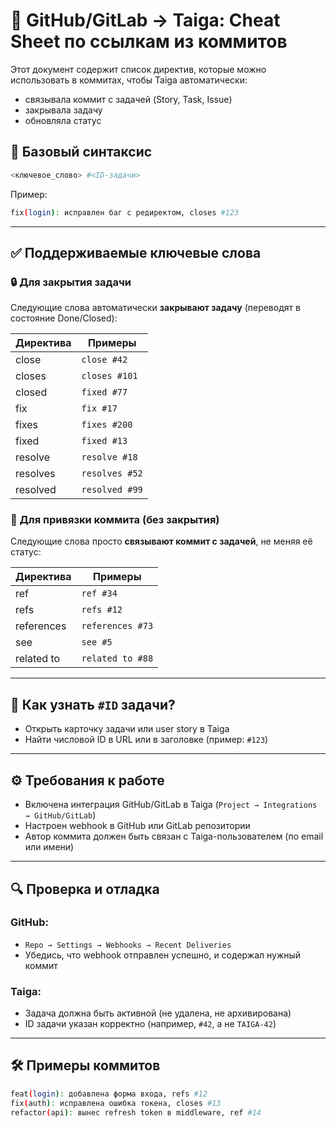 # 📘 GitHub/GitLab → Taiga: Cheat Sheet по ссылкам из коммитов

Этот документ содержит список директив, которые можно использовать в коммитах, чтобы Taiga автоматически:

* связывала коммит с задачей (Story, Task, Issue)
* закрывала задачу
* обновляла статус

## 🔗 Базовый синтаксис

```bash
<ключевое_слово> #<ID-задачи>
```

Пример:

```bash
fix(login): исправлен баг с редиректом, closes #123
```

---

## ✅ Поддерживаемые ключевые слова

### 🔒 Для закрытия задачи

Следующие слова автоматически **закрывают задачу** (переводят в состояние Done/Closed):

| Директива | Примеры        |
| --------- | -------------- |
| close     | `close #42`    |
| closes    | `closes #101`  |
| closed    | `fixed #77`    |
| fix       | `fix #17`      |
| fixes     | `fixes #200`   |
| fixed     | `fixed #13`    |
| resolve   | `resolve #18`  |
| resolves  | `resolves #52` |
| resolved  | `resolved #99` |

### 📎 Для привязки коммита (без закрытия)

Следующие слова просто **связывают коммит с задачей**, не меняя её статус:

| Директива  | Примеры          |
| ---------- | ---------------- |
| ref        | `ref #34`        |
| refs       | `refs #12`       |
| references | `references #73` |
| see        | `see #5`         |
| related to | `related to #88` |

---

## 📌 Как узнать `#ID` задачи?

* Открыть карточку задачи или user story в Taiga
* Найти числовой ID в URL или в заголовке (пример: `#123`)

---

## ⚙️ Требования к работе

* Включена интеграция GitHub/GitLab в Taiga (`Project → Integrations → GitHub/GitLab`)
* Настроен webhook в GitHub или GitLab репозитории
* Автор коммита должен быть связан с Taiga-пользователем (по email или имени)

---

## 🔍 Проверка и отладка

### GitHub:

* `Repo → Settings → Webhooks → Recent Deliveries`
* Убедись, что webhook отправлен успешно, и содержал нужный коммит

### Taiga:

* Задача должна быть активной (не удалена, не архивирована)
* ID задачи указан корректно (например, `#42`, а не `TAIGA-42`)

---

## 🛠 Примеры коммитов

```bash
feat(login): добавлена форма входа, refs #12
fix(auth): исправлена ошибка токена, closes #13
refactor(api): вынес refresh token в middleware, ref #14
```

